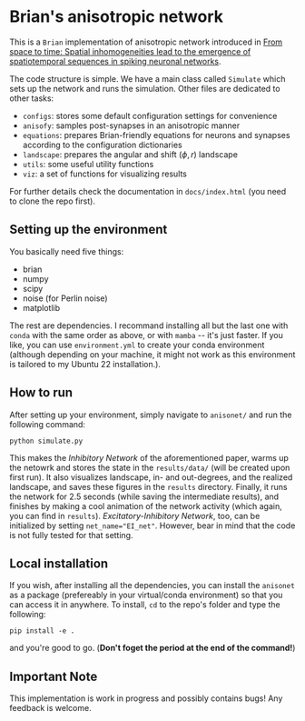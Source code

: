 # Brian's anisotropic network

This is a `Brian` implementation of anisotropic network introduced in [From space to time: Spatial inhomogeneities lead to the emergence of spatiotemporal sequences in spiking neuronal networks](https://journals.plos.org/ploscompbiol/article?id=10.1371/journal.pcbi.1007432). 

The code structure is simple. We have a main class called `Simulate` which sets up the network and runs the simulation. Other files are dedicated to other tasks:

- `configs`: stores some default configuration settings for convenience
- `anisofy`: samples post-synapses in an anisotropic manner
- `equations`: prepares Brian-friendly equations for neurons and synapses according to the configuration dictionaries
- `landscape`: prepares the angular and shift ($\phi, r$) landscape
- `utils`: some useful utility functions
- `viz`: a set of functions for visualizing results

For further details check the documentation in `docs/index.html` (you need to clone the repo first).

## Setting up the environment
You basically need five things:

- brian
- numpy
- scipy
- noise (for Perlin noise)
- matplotlib

The rest are dependencies. I recommand installing all but the last one with `conda` with the same order as above, or with `mamba` -- it's just faster. If you like, you can use `environment.yml` to create your conda environment (although depending on your machine, it might not work as this environment is tailored to my Ubuntu 22 installation.).

## How to run
After setting up your environment, simply navigate to `anisonet/` and run the following command:

```python simulate.py```

This makes the *Inhibitory Network* of the aforementioned paper, warms up the netowrk and stores the state in the `results/data/` (will be created upon first run). It also visualizes landscape, in- and out-degrees, and the realized landscape, and saves these figures in the `results` directory. Finally, it runs the network for 2.5 seconds (while saving the intermediate results), and finishes by making a cool animation of the network activity (which again, you can find in `results`). *Excitatory-Inhibitory Network*, too, can be initialized by setting `net_name="EI_net"`. However, bear in mind that the code is not fully tested for that setting.

## Local installation
If you wish, after installing all the dependencies, you can install the `anisonet` as a package (prefereably in your virtual/conda environment) so that you can access it in anywhere. To install, `cd` to the repo's folder and type the following:

```pip install -e .```

and you're good to go. (**Don't foget the period at the end of the command!**)


## Important Note
This implementation is work in progress and possibly contains bugs! Any feedback is welcome.

